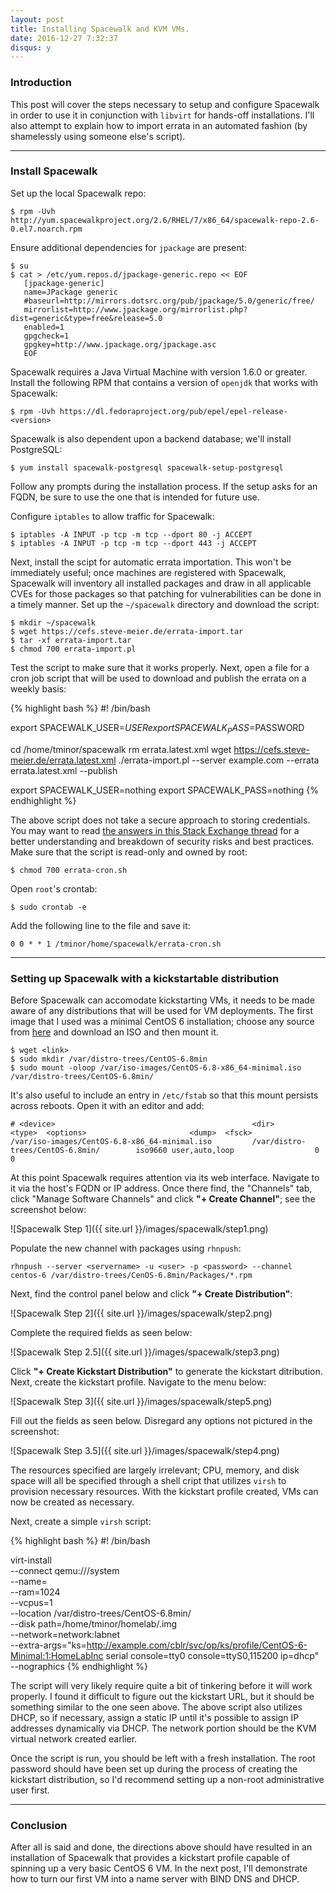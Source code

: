 ```yaml
---
layout: post
title: Installing Spacewalk and KVM VMs.
date: 2016-12-27 7:32:37
disqus: y
---
```


### Introduction

This post will cover the steps necessary to setup and configure Spacewalk in order to use it in conjunction with `libvirt` for hands-off installations. I'll also attempt to explain how to import errata in an automated fashion (by shamelessly using someone else's script).

---

### Install Spacewalk

Set up the local Spacewalk repo:

```
$ rpm -Uvh http://yum.spacewalkproject.org/2.6/RHEL/7/x86_64/spacewalk-repo-2.6-0.el7.noarch.rpm
```

Ensure additional dependencies for `jpackage` are present:

```
$ su
$ cat > /etc/yum.repos.d/jpackage-generic.repo << EOF
   [jpackage-generic]
   name=JPackage generic
   #baseurl=http://mirrors.dotsrc.org/pub/jpackage/5.0/generic/free/
   mirrorlist=http://www.jpackage.org/mirrorlist.php?dist=generic&type=free&release=5.0
   enabled=1
   gpgcheck=1
   gpgkey=http://www.jpackage.org/jpackage.asc
   EOF
```

Spacewalk requires a Java Virtual Machine with version 1.6.0 or greater. Install the following RPM that contains a version of `openjdk` that works with Spacewalk:

```
$ rpm -Uvh https://dl.fedoraproject.org/pub/epel/epel-release-<version>
```

Spacewalk is also dependent upon a backend database; we'll install PostgreSQL:

```
$ yum install spacewalk-postgresql spacewalk-setup-postgresql
```

Follow any prompts during the installation process. If the setup asks for an FQDN, be sure to use the one that is intended for future use. 

Configure `iptables` to allow traffic for Spacewalk:

```
$ iptables -A INPUT -p tcp -m tcp --dport 80 -j ACCEPT
$ iptables -A INPUT -p tcp -m tcp --dport 443 -j ACCEPT
```

Next, install the scipt for automatic errata importation. This won't be immediately useful; once machines are registered with Spacewalk, Spacewalk will inventory all installed packages and draw in all applicable CVEs for those packages so that patching for vulnerabilities can be done in a timely manner. Set up the `~/spacewalk` directory and download the script:

```
$ mkdir ~/spacewalk
$ wget https://cefs.steve-meier.de/errata-import.tar
$ tar -xf errata-import.tar
$ chmod 700 errata-import.pl
```

Test the script to make sure that it works properly. Next, open a file for a cron job script that will be used to download and publish the errata on a weekly basis:

{% highlight bash %}
#! /bin/bash

export SPACEWALK_USER=$USER
export SPACEWALK_PASS=$PASSWORD

cd /home/tminor/spacewalk
rm errata.latest.xml
wget https://cefs.steve-meier.de/errata.latest.xml
./errata-import.pl --server example.com --errata errata.latest.xml --publish

export SPACEWALK_USER=nothing
export SPACEWALK_PASS=nothing
{% endhighlight %}

The above script does not take a secure approach to storing credentials. You may want to read [the answers in this Stack Exchange thread](http://unix.stackexchange.com/questions/212329/hiding-password-in-shell-scripts) for a better understanding and breakdown of security risks and best practices. Make sure that the script is read-only and owned by root:

```
$ chmod 700 errata-cron.sh
```

Open `root`'s crontab:

```
$ sudo crontab -e
```

Add the following line to the file and save it:

```
0 0 * * 1 /tminor/home/spacewalk/errata-cron.sh
```

---

### Setting up Spacewalk with a kickstartable distribution

Before Spacewalk can accomodate kickstarting VMs, it needs to be made aware of any distributions that will be used for VM deployments. The first image that I used was a minimal CentOS 6 installation; choose any source from [here](http://isoredirect.centos.org/centos/7/isos/x86_64/CentOS-7-x86_64-Minimal-1611.iso) and download an ISO and then mount it.

```
$ wget <link>
$ sudo mkdir /var/distro-trees/CentOS-6.8min
$ sudo mount -oloop /var/iso-images/CentOS-6.8-x86_64-minimal.iso /var/distro-trees/CentOS-6.8min/
```

It's also useful to include an entry in `/etc/fstab` so that this mount persists across reboots. Open it with an editor and add:

```
# <device>                                            <dir>                                   <type>  <options>                       <dump>  <fsck>
/var/iso-images/CentOS-6.8-x86_64-minimal.iso         /var/distro-trees/CentOS-6.8min/        iso9660 user,auto,loop                  0       0
```

At this point Spacewalk requires attention via its web interface. Navigate to it via the host's FQDN or IP address. Once there find, the "Channels" tab, click "Manage Software Channels" and click **"+ Create Channel"**; see the screenshot below:

![Spacewalk Step 1]({{ site.url }}/images/spacewalk/step1.png)

Populate the new channel with packages using `rhnpush`:

```
rhnpush --server <servername> -u <user> -p <password> --channel centos-6 /var/distro-trees/CenOS-6.8min/Packages/*.rpm
```

Next, find the control panel below and click **"+ Create Distribution"**:

![Spacewalk Step 2]({{ site.url }}/images/spacewalk/step2.png)

Complete the required fields as seen below:

![Spacewalk Step 2.5]({{ site.url }}/images/spacewalk/step3.png)

Click **"+ Create Kickstart Distribution"** to generate the kickstart ditribution. Next, create the kickstart profile. Navigate to the menu below:

![Spacewalk Step 3]({{ site.url }}/images/spacewalk/step5.png)

Fill out the fields as seen below. Disregard any options not pictured in the screenshot:

![Spacewalk Step 3.5]({{ site.url }}/images/spacewalk/step4.png)

The resources specified are largely irrelevant; CPU, memory, and disk space will all be specified through a shell cript that utilizes `virsh` to provision necessary resources. With the kickstart profile created, VMs can now be created as necessary. 

Next, create a simple `virsh` script:

{% highlight bash %}
#! /bin/bash

virt-install \
        --connect qemu:///system \
        --name=<name> \
        --ram=1024 \
        --vcpus=1 \
        --location /var/distro-trees/CentOS-6.8min/ \
        --disk path=/home/tminor/homelab/<name>.img \
        --network=network:labnet \
        --extra-args="ks=http://example.com/cblr/svc/op/ks/profile/CentOS-6-Minimal:1:HomeLabInc serial console=tty0 console=ttyS0,115200 ip=dhcp" \
        --nographics
{% endhighlight %}

The script will very likely require quite a bit of tinkering before it will work properly. I found it difficult to figure out the kickstart URL, but it should be something similar to the one seen above. The above script also utilizes DHCP, so if necessary, assign a static IP until it's possible to assign IP addresses dynamically via DHCP. The network portion should be the KVM virtual network created earlier.

Once the script is run, you should be left with a fresh installation. The root password should have been set up during the process of creating the kickstart distribution, so I'd recommend setting up a non-root administrative user first.

---

### Conclusion

After all is said and done, the directions above should have resulted in an installation of Spacewalk that provides a kickstart profile capable of spinning up a very basic CentOS 6 VM. In the next post, I'll demonstrate how to turn our first VM into a name server with BIND DNS and DHCP.